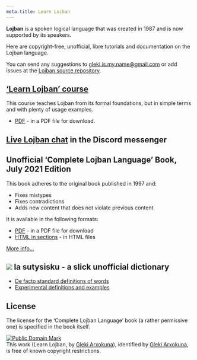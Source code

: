 ```yaml
---
meta.title: Learn Lojban
---
```


**Lojban** is a spoken logical language that was created in 1987 and is now supported by its speakers.

Here are copyright-free, unofficial, libre tutorials and documentation on the Lojban language.

You can send any suggestions to [gleki.is.my.name@gmail.com](mailto:gleki.is.my.name@gmail.com) or add issues at the [Lojban source repository](https://github.com/la-lojban/lojban-made-easy/issues).

## [‘Learn Lojban’ course](/books/learn-lojban)

This course teaches Lojban from its formal foundations, but in simple terms and with plenty of usage examples.

* [PDF](/vreji/uencu/learn-lojban.pdf) - in a PDF file for download.


## [Live Lojban chat](https://discord.gg/wasp5fj) in the Discord messenger

## Unofficial ‘Complete Lojban Language’ Book, July 2021 Edition

This book adheres to the original book published in 1997 and:

* Fixes mistypes
* Fixes contradictions
* Adds new content that does not violate previous content

It is available in the following formats:

* [PDF](https://la-lojban.github.io/uncll/uncll-1.2.15/cll.pdf) - in a PDF file for download
* [HTML in sections](https://la-lojban.github.io/uncll/uncll-1.2.15/xhtml_section_chunks/) - in HTML files
<!-- * [EPUB](https://la-lojban.github.io/uncll/uncll-1.2.15/cll.epub) - as an EPUB book -->

[More info...](/articles/complete-lojban-language)

## ![](https://la-lojban.github.io/sutysisku/pixra/snime.svg) la sutysisku - a slick unofficial dictionary

* [De facto standard definitions of words](https://la-lojban.github.io/sutysisku/en/#seskari=cnano&sisku=coi_munje)
* [Experimental definitions and examples](https://la-lojban.github.io/sutysisku/jb/#seskari=cnano&sisku=coi_munje)

## License

The license for the ‘Complete Lojban Language’ book (a rather permissive one) is specified in the book itself.

<p xmlns:dct="https://purl.org/dc/terms/">
<a rel="license" href="http://creativecommons.org/publicdomain/mark/1.0/">
<img src="https://i.creativecommons.org/p/mark/1.0/88x31.png"
     style="border-style: none;" alt="Public Domain Mark" />
</a>
<br />
This work (<span property="dct:title">Learn Lojban</span>, by <a href="https://lojban.pw" rel="dct:creator"><span property="dct:title">Gleki Arxokuna</span></a>), identified by <a href="https://lojban.pw" rel="dct:publisher"><span property="dct:title">Gleki Arxokuna</span></a>, is free of known copyright restrictions.
</p>

